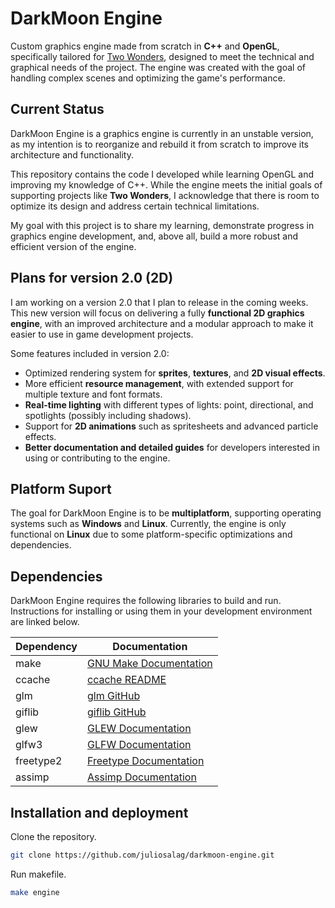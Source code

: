 # DarkMoon Engine
Custom graphics engine made from scratch in **C++** and **OpenGL**, specifically tailored for [Two Wonders](https://kaiwagames.itch.io/two-wonders), designed to meet the technical and graphical needs of the project. The engine was created with the goal of handling complex scenes and optimizing the game's performance.

## Current Status

DarkMoon Engine is a graphics engine is currently in an unstable version, as my intention is to reorganize and rebuild it from scratch to improve its architecture and functionality.

This repository contains the code I developed while learning OpenGL and improving my knowledge of C++. While the engine meets the initial goals of supporting projects like **Two Wonders**, I acknowledge that there is room to optimize its design and address certain technical limitations.

My goal with this project is to share my learning, demonstrate progress in graphics engine development, and, above all, build a more robust and efficient version of the engine.

## Plans for version 2.0 (2D)

I am working on a version 2.0 that I plan to release in the coming weeks. This new version will focus on delivering a fully **functional 2D graphics engine**, with an improved architecture and a modular approach to make it easier to use in game development projects.

Some features included in version 2.0:
- Optimized rendering system for **sprites**, **textures**, and **2D visual effects**.
- More efficient **resource management**, with extended support for multiple texture and font formats.
- **Real-time lighting** with different types of lights: point, directional, and spotlights (possibly including shadows).
- Support for **2D animations** such as spritesheets and advanced particle effects.
- **Better documentation and detailed guides** for developers interested in using or contributing to the engine.

## Platform Suport

The goal for DarkMoon Engine is to be **multiplatform**, supporting operating systems such as **Windows** and **Linux**. Currently, the engine is only functional on **Linux** due to some platform-specific optimizations and dependencies.

## Dependencies

DarkMoon Engine requires the following libraries to build and run.  
Instructions for installing or using them in your development environment are linked below.

| Dependency       | Documentation                                |
| ---------------- | -------------------------------------------- |
| make             | [GNU Make Documentation](https://www.gnu.org/software/make/) |
| ccache           | [ccache README](https://ccache.dev/)        |
| glm              | [glm GitHub](https://github.com/g-truc/glm) |
| giflib           | [giflib GitHub](https://github.com/lecram/giflib) |
| glew             | [GLEW Documentation](http://glew.sourceforge.net/) |
| glfw3            | [GLFW Documentation](https://www.glfw.org/) |
| freetype2        | [Freetype Documentation](https://freetype.org/) |
| assimp           | [Assimp Documentation](https://github.com/assimp/assimp) |

## Installation and deployment

Clone the repository.
```sh
git clone https://github.com/juliosalag/darkmoon-engine.git
```

Run makefile.
```sh
make engine
```
